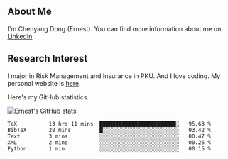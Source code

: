 ## About Me

I'm Chenyang Dong (Ernest). You can find more information about me on [LinkedIn](https://www.linkedin.com/in/%E6%99%A8%E9%98%B3-%E8%91%A3-918ab41b4/)

## Research Interest

I major in Risk Management and Insurance in PKU. And I love coding. My personal website is [here](https://ernestdong.github.io).

Here's my GitHub statistics.

![Ernest's GitHub stats](https://github-readme-stats.vercel.app/api?username=ErnestDong&show_icons=true?count_private=true)

<!--START_SECTION:waka-->

```text
TeX          13 hrs 11 mins  ████████████████████████░   95.63 %
BibTeX       28 mins         █░░░░░░░░░░░░░░░░░░░░░░░░   03.42 %
Text         3 mins          ░░░░░░░░░░░░░░░░░░░░░░░░░   00.47 %
XML          2 mins          ░░░░░░░░░░░░░░░░░░░░░░░░░   00.26 %
Python       1 min           ░░░░░░░░░░░░░░░░░░░░░░░░░   00.15 %
```

<!--END_SECTION:waka-->
